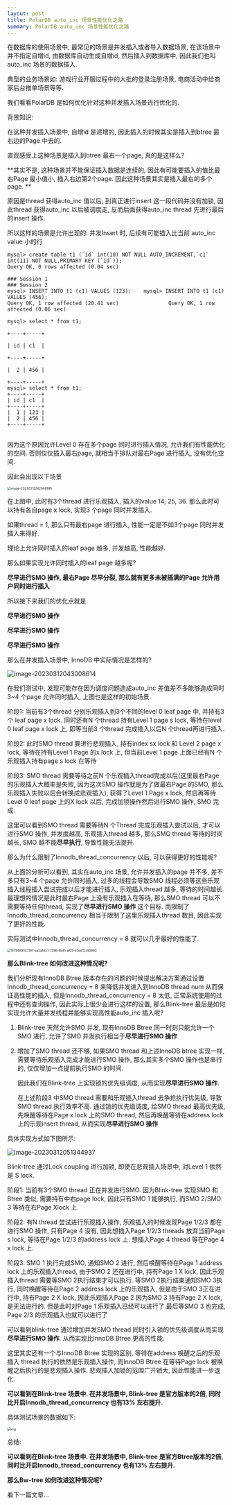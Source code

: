 ```yaml
---
layout: post
title: PolarDB auto_inc 场景性能优化之路
summary: PolarDB auto_inc 场景性能优化之路
---
```


在数据库的使用场景中, 最常见的场景是并发插入或者导入数据场景, 在该场景中并不指定自增id, 由数据库自动生成自增id, 然后插入到数据库中, 因此我们也叫auto_inc 场景的数据插入.

典型的业务场景如: 游戏行业开服过程中的大批的登录注册场景, 电商活动中给商家后台推单场景等等.



我们看看PolarDB 是如何优化针对这种并发插入场景进行优化的.



背景知识:

在这种并发插入场景中, 自增id 是递增的, 因此插入的时候其实是插入到btree 最右边的Page 中去的.

直观感受上这种场景是插入到btree 最右一个page, 真的是这样么?

**其实不是, 这种场景并不能保证插入数据是连续的, 因此有可能要插入的值比最右Page 最小值小, 插入右边第2个page. 因此这种场景其实是插入最右的多个page. **

原因是thread 获得auto_inc 值以后, 到真正进行insert 这一段代码并没有加锁, 因此thread 获得auto_inc 以后被调度走, 反而后面获得auto_inc thread 先进行最后的insert 操作.

所以这样的场景是允许出现的: 并发Insert 时, 后续有可能插入比当前 auto_inc value 小的行

```mysql
mysql> create table t1 (`id` int(10) NOT NULL AUTO_INCREMENT,`c1` int(11) NOT NULL,PRIMARY KEY (`id`));
Query OK, 0 rows affected (0.04 sec)

### Session 1																### Session 2
mysql> INSERT INTO t1 (c1) VALUES (123);    mysql> INSERT INTO t1 (c1) VALUES (456);
Query OK, 1 row affected (20.41 sec)				Query OK, 1 row affected (0.06 sec)																																											
																						mysql> select * from t1;
																						+----+-----+
																						| id | c1  |
																						+----+-----+
																						|  2 | 456 |
																						+----+-----+
mysql> select * from t1;
+----+-----+
| id | c1  |
+----+-----+
|  1 | 123 |
|  2 | 456 |
+----+-----+																			
																						
```



因为这个原因允许Level 0 存在多个page 同时进行插入情况, 允许我们有性能优化的空间. 否则仅仅插入最右page, 就相当于排队对最右Page 进行插入, 没有优化空间.

因此会出现以下场景

<img src="https://raw.githubusercontent.com/baotiao/bb/main/uPic/image-20230312042949995.png" alt="image-20230312042949995" style="zoom:50%;" />

在上图中, 此时有3个thread 进行乐观插入, 插入的value 14, 25, 36. 那么此时可以持有各自page x lock, 实现3 个page 同时并发插入.

如果thread = 1, 那么只有最右page 进行插入, 性能一定是不如3个page 同时并发插入来得好.

理论上允许同时插入的leaf page 越多, 并发越高, 性能越好.



那么如果实现允许同时插入的leaf page 越多呢?

**尽早进行SMO 操作, 最右Page 尽早分裂, 那么就有更多未被插满的Page 允许用户同时进行插入**

所以接下来我们的优化点就是

**尽早进行SMO 操作**

**尽早进行SMO 操作**

**尽早进行SMO 操作**



那么在并发插入场景中, InnoDB 中实际情况是怎样的?



![image-20230312043008614](https://raw.githubusercontent.com/baotiao/bb/main/uPic/image-20230312043008614.png)



在我们测试中, 发现可能存在因为调度问题造成auto_inc 差值差不多能够造成同时3~4 个page 允许同时插入, 上图也是这样的初始场景.

阶段1: 当前有3个thread 分别乐观插入到3个不同的level 0 leaf page 中, 并持有3个 leaf page x lock. 同时还有N 个thread 持有Level 1 page s lock, 等待在level 0 leaf page x lock 上, 即等当前3 个thread 完成插入以后N 个thread再进行插入.

阶段2: 此时SMO thread 要进行悲观插入, 持有index sx lock 和 Level 2 page x lock, 等待在持有Level 1 Page 的x lock 上, 但当前Level  1 page 上面已经有N 个乐观插入持有page s lock 在等待

阶段3: SMO thread 需要等待之前N 个乐观插入thread完成以后(这里最右Page 的乐观插入大概率是失败, 因为这次SMO 操作就是为了做最右Page 的SMO, 那么乐观插入失败以后会转换成悲观插入), 获得了Level 1 Page x lock, 然后再等待Level 0 leaf page 上的X lock 以后, 完成加锁操作然后进行SMO 操作, SMO 完成.



这里可以看到SMO thread 需要等待N 个Thread 完成乐观插入尝试以后, 才可以进行SMO 操作, 并发度越高, 乐观插入thread 越多, 那么SMO thread 等待的时间越长, SMO 越不能**尽早执行**, 导致性能无法提升.



那么为什么限制了Innodb_thread_concurrency 以后, 可以获得更好的性能呢?

从上面的分析可以看到, 其实在auto_inc 场景, 允许并发插入的page 并不多, 差不多只有3~4 个page 允许同时插入, 过多的线程会导致SMO 线程必须等这些乐观插入线程插入尝试完成以后才能进行插入, 乐观插入thread 越多, 等待的时间越长. 最理想的情况是此时最右Page 上没有乐观插入在等待, 那么SMO thread 可以不需要等待任何thread, 实现了**尽早进行SMO 操作** 这个目标. 而限制了Innodb_thread_concurrency 相当于限制了这里乐观插入thread 数目, 因此实现了更好的性能.

实际测试中Innodb_thread_concurrency = 8 就可以几乎最好的性能了.

<img src="https://raw.githubusercontent.com/baotiao/bb/main/uPic/1678689543197-aa2a84c1-7296-4b91-af05-40dd12c93940.png" alt="1678689543197-aa2a84c1-7296-4b91-af05-40dd12c93940" style="zoom:50%;" />



**那么Blink-tree 如何改进这种情况呢?**



我们分析现有InnoDB Btree 版本存在的问题的时候提出解决方案通过设置 Innodb_thread_concurrency = 8 来降低并发进入到InnoDB thread num 从而保证高性能的插入, 但是Innodb_thread_concurrency = 8 太低, 正常系统使用的过程中还有查询操作, 因此实际上很少会进行这样的设置, 那么Blink-tree 最后是如何实现允许大量并发线程并能够实现高性能auto_inc 插入呢?



1. Blink-tree 天然允许SMO 并发, 现有InnoDB Btree 同一时刻只能允许一个SMO 进行, 允许了SMO 并发执行相当于**尽早进行SMO 操作**

2. 增加了SMO thread 还不够, 如果SMO thread 和上述InnoDB btree 实现一样, 需要等待乐观插入完成才能进行SMO 操作, 那么其实多个SMO 操作也是串行的, 仅仅增加一点提前执行SMO 的时间.

   因此我们在Blink-tree 上实现锁的优先级调度, 从而实现**尽早进行SMO 操作**.

   在上述阶段3 中SMO thread 需要和乐观插入thread 去争抢执行优先级, 导致SMO thread 执行效率不高. 通过锁的优先级调度, 给SMO thread 最高优先级, 先唤醒等待在Page x lock 上的SMO thread, 然后再唤醒等待在address lock 上的乐观insert thread, 从而实现**尽早进行SMO 操作** 



具体实现方式如下图所示:



![image-20230312051344937](https://raw.githubusercontent.com/baotiao/bb/main/uPic/image-20230312051344937.png)



Blink-tree 通过Lock coupling 进行加锁, 即使在悲观插入场景中, 对Level 1 依然是 S lock.

阶段1: 当前有3个SMO thread 正在并发进行SMO. 因为Blink-tree 实现SMO 和Btree 类似, 需要持有中右page lock, 因此只有SMO 1 能够执行, 而SMO 2/SMO 3 等待在右Page Xlock 上. 

阶段2: 有N thread 尝试进行乐观插入操作, 乐观插入的时候发现Page 1/2/3 都在进行SMO 操作, 只有Page 4 没有, 因此想插入Page 1/2/3 threads 放弃当前Page s lock, 等待在Page 1/2/3 的address lock 上. 想插入Page 4 thread 等在Page 4 x lock 上.

阶段3: SMO 1 执行完成SMO, 通知SMO 2 进行, 然后唤醒等待在Page 1 address lock 上的乐观插入thread, 由于SMO 2 还在进行中, 持有Page 1 X lock, 因此乐观插入thread 需要等SMO 2执行结束才可以执行. 等SMO 2执行结束通知SMO 3执行, 同时唤醒等待在Page 2 address lock 上的乐观插入, 但是由于SMO 3正在进行中, 持有Page 2 X lock, 因此乐观插入Page 2 因为SMO 3 持有Page 2 X lock, 是无法进行的. 但是此时对Page 1 乐观插入已经可以进行了.最后等SMO 3 也完成, Page 2/3 的乐观插入也就可以进行了



可以看到blink-tree 通过增加并发SMO thread 同时引入锁的优先级调度从而实现**尽早进行SMO 操作**. 从而实现比InnoDB Btree 更高的性能. 

这里其实还有一个与InnoDB Btree 实现的区别, 等待在address 唤醒之后的乐观插入 thread 执行的依然是乐观插入操作, 而InnoDB Btree 在等待Page lock 被唤醒之后执行的是悲观插入操作. 悲观插入加锁的范围广开销大, 因此性能进一步退化.



**可以看到在Blink-tree 场景中. 在并发场景中, Blink-tree 是官方版本的2倍, 同时比开启Innodb_thread_concurrency 也有13% 左右提升.**

具体测试场景的数据如下:

<img src="https://raw.githubusercontent.com/baotiao/bb/main/uPic/1678693184659-24e3f139-e43c-4c6d-b5d6-1ca7b85751ed.png" alt="img" style="zoom:50%;" />



总结:



**可以看到在Blink-tree 场景中. 在并发场景中, Blink-tree 是官方Btree版本的2倍, 同时比开启Innodb_thread_concurrency 也有13% 左右提升.**



**那么Bw-tree 如何改进这种情况呢?**

看下一篇文章...
